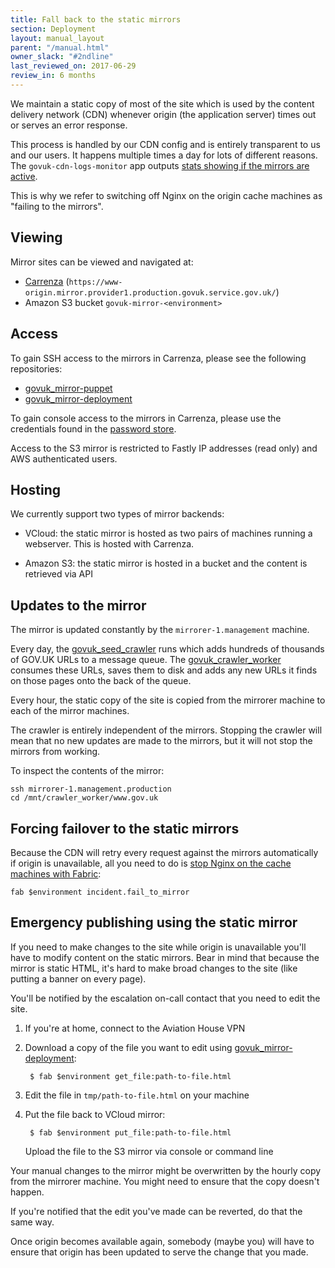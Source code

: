 ```yaml
---
title: Fall back to the static mirrors
section: Deployment
layout: manual_layout
parent: "/manual.html"
owner_slack: "#2ndline"
last_reviewed_on: 2017-06-29
review_in: 6 months
---
```


We maintain a static copy of most of the site which is used by the content delivery
network (CDN) whenever origin (the application server) times out or serves an error
response.

This process is handled by our CDN config and is entirely transparent to us and
our users. It happens multiple times a day for lots of different reasons. The
`govuk-cdn-logs-monitor` app outputs [stats showing if the mirrors are active][graphite_cdn_backend].

This is why we refer to switching off Nginx on the origin cache machines as
"failing to the mirrors".

## Viewing

Mirror sites can be viewed and navigated at:

- [Carrenza](https://www-origin.mirror.provider1.production.govuk.service.gov.uk/) (`https://www-origin.mirror.provider1.production.govuk.service.gov.uk/`)
- Amazon S3 bucket `govuk-mirror-<environment>`

## Access

To gain SSH access to the mirrors in Carrenza, please see the following repositories:
 - [govuk_mirror-puppet][]
 - [govuk_mirror-deployment][]

To gain console access to the mirrors in Carrenza, please use the credentials found in the [password store](https://github.com/alphagov/govuk-secrets/tree/master/pass).

Access to the S3 mirror is restricted to Fastly IP addresses (read only) and AWS authenticated users.

## Hosting

We currently support two types of mirror backends:

- VCloud: the static mirror is hosted as two pairs of machines running a webserver. This is
hosted with Carrenza.

- Amazon S3: the static mirror is hosted in a bucket and the content is retrieved via API

## Updates to the mirror

The mirror is updated constantly by the `mirrorer-1.management` machine.

Every day, the [govuk_seed_crawler][] runs which adds hundreds of thousands of GOV.UK
URLs to a message queue. The [govuk_crawler_worker][] consumes these URLs, saves them to
disk and adds any new URLs it finds on those pages onto the back of the queue.

Every hour, the static copy of the site is copied from the mirrorer machine to each
of the mirror machines.

The crawler is entirely independent of the mirrors. Stopping the crawler will mean that
no new updates are made to the mirrors, but it will not stop the mirrors from working.

To inspect the contents of the mirror:

```
ssh mirrorer-1.management.production
cd /mnt/crawler_worker/www.gov.uk
```

## Forcing failover to the static mirrors

Because the CDN will retry every request against the mirrors automatically if origin
is unavailable, all you need to do is [stop Nginx on the cache machines with Fabric][fab-fail]:

```
fab $environment incident.fail_to_mirror
```

[fab-fail]: https://github.com/alphagov/fabric-scripts/blob/master/incident.py

## Emergency publishing using the static mirror

If you need to make changes to the site while origin is unavailable you'll have to
modify content on the static mirrors. Bear in mind that because the mirror is static
HTML, it's hard to make broad changes to the site (like putting a banner on every page).

You'll be notified by the escalation on-call contact that you need to edit the site.

1. If you're at home, connect to the Aviation House VPN
2. Download a copy of the file you want to edit using [govuk_mirror-deployment][]:

        $ fab $environment get_file:path-to-file.html

3. Edit the file in `tmp/path-to-file.html` on your machine
4. Put the file back to VCloud mirror:

        $ fab $environment put_file:path-to-file.html

   Upload the file to the S3 mirror via console or command line

Your manual changes to the mirror might be overwritten by the hourly copy from the
mirrorer machine. You might need to ensure that the copy doesn't happen.

If you're notified that the edit you've made can be reverted, do that the same way.

Once origin becomes available again, somebody (maybe you) will have to ensure that
origin has been updated to serve the change that you made.

[graphite_cdn_backend]: https://graphite.publishing.service.gov.uk/render?from=-1months&until=now&width=800&height=600&target=stats.govuk.app.govuk-cdn-logs-monitor.logs-cdn-1.cdn_backend.mirror1&target=stats.govuk.app.govuk-cdn-logs-monitor.logs-cdn-1.cdn_backend.mirror0
[govuk_crawler_worker]: https://github.com/alphagov/govuk_crawler_worker
[govuk_seed_crawler]: https://github.com/alphagov/govuk_seed_crawler
[govuk_mirror-puppet]: https://github.com/alphagov/govuk_mirror-puppet
[govuk_mirror-deployment]: https://github.com/alphagov/govuk_mirror-deployment
